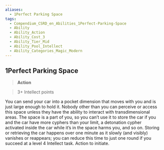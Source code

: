 ```yaml
---
aliases:
  - 1Perfect Parking Space
tags:
  - Compendium_CSRD_en_Abilities_1Perfect-Parking-Space
  - Ability
  - Ability_Action
  - Ability_Cost_3
  - Ability_Tier_Mid
  - Ability_Pool_Intellect
  - Ability_Categories_Magic_Modern
---
```

  
    
## 1Perfect Parking Space  
>**Action**    
>3+ Intellect points  
You can send your car into a pocket dimension that moves with you and is just large enough to hold it. Nobody other than you can perceive or access this space unless they have the ability to interact with transdimensional areas. The space is a part of you, so you can’t use it to store the car if you and the car have more cyphers than your limit, a detonation cypher activated inside the car while it’s in the space harms you, and so on. Storing or retrieving the car happens over one minute as it slowly (and visibly) vanishes or reappears; you can reduce this time to just one round if you succeed at a level 4 Intellect task. Action to initiate.  
  
  
  
